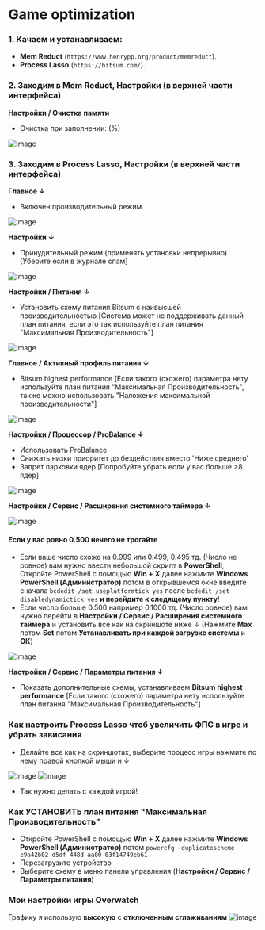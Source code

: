 # Game optimization
### 1. Качаем и устанавливаем:

- **Mem Reduct** (`https://www.henrypp.org/product/memreduct`).
- **Process Lasso** (`https://bitsum.com/`).
### 2. Заходим в Mem Reduct, Настройки (в верхней части интерфейса)

**Настройки / Очистка памяти**
- Очистка при заполнении: (%)

![image](https://github.com/makarasty/Games-optimization/assets/71918286/91ad853e-f67c-450c-b034-1a25e2157531)

### 3. Заходим в Process Lasso, Настройки (в верхней части интерфейса)

**Главное ↓**
- Включен производительный режим 

![image](https://github.com/makarasty/Games-optimization/assets/71918286/99ebf453-e01a-498f-9995-768d33493d53)

**Настройки ↓**
- Принудительный режим (применять установки непрерывно) [Уберите если в журнале спам]

![image](https://github.com/makarasty/Games-optimization/assets/71918286/12c1db23-6f61-4efb-8a86-70a2489cc361)

**Настройки / Питания ↓**
- Установить схему питания Bitsum с наивысшей производительностью [Система может не поддерживать данный план питания, если это так используйте план питания "Максимальная Производительность"]

![image](https://github.com/makarasty/Games-optimization/assets/71918286/a1caae70-1cc5-4f72-8285-7a60700836a1)

**Главное / Активный профиль питания ↓**
- Bitsum highest performance [Если такого (схожего) параметра нету используйте план питания "Максимальная Производительность", также можно использовать "Наложения максимальной производительности"]

![image](https://github.com/makarasty/Games-optimization/assets/71918286/e4b1e7c1-1aea-479b-8f7d-4659e97edf50)

**Настройки / Процессор / ProBalance ↓**
- Использовать ProBalance
- Снижать низки приоритет до бездействия вместо 'Ниже среднего'
- Запрет парковки ядер [Попробуйте убрать если у вас больше >8 ядер]

![image](https://github.com/makarasty/Games-optimization/assets/71918286/d8072898-63db-41ef-9d17-8a512d36c617)

**Настройки / Сервис / Расширения системного таймера ↓**

![image](https://github.com/makarasty/Games-optimization/assets/71918286/3d128336-20ab-4803-9c33-6a53a7c9f42c)
#### Если у вас ровно **0.500** нечего не трогайте
- Eсли ваше число схоже на 0.999 или 0.499, 0.495 тд. (Число не ровное) вам нужно ввести небольшой скрипт в **PowerShell**, Откройте PowerShell с помощью **Win + X** далее нажмите **Windows PowerShell (Администратор)** потом в открывшемся окне введите сначала ```bcdedit /set useplatformtick yes``` после ```bcdedit /set disabledynamictick yes``` **и перейдите к следящему пункту**!
- Если число больше 0.500 например 0.1000 тд. (Число ровное) вам нужно перейти в **Настройки / Сервис / Расширения системного таймера** и установить все как на скриншоте ниже ↓ (Нажмите **Max** потом **Set** потом **Устанавливать при каждой загрузке системы** и **ОК**)

![image](https://github.com/makarasty/Games-optimization/assets/71918286/a8d4a361-8604-4fb8-873b-d8ca4b8f3920)

**Настройки / Сервис / Параметры питания ↓**
- Показать дополнительные схемы, устанавливаем **Bitsum highest performance** [Если такого (схожего) параметра нету используйте план питания "Максимальная Производительность"]

### Как настроить Process Lasso чтоб увеличить ФПС в игре и убрать зависания
- Делайте все как на скриншотах, выберите процесс игры нажмите по нему правой кнопкой мыши и ↓

![image](https://github.com/makarasty/Games-optimization/assets/71918286/27777271-d2b7-4e41-839c-3b4f9f67b266)
![image](https://github.com/makarasty/Games-optimization/assets/71918286/f5f16551-6807-402d-9349-97bd2ad1dd6c)

- Так нужно делать с каждой игрой!

### Как УСТАНОВИТЬ план питания "Максимальная Производительность"
- Откройте PowerShell с помощью **Win + X** далее нажмите **Windows PowerShell (Администратор)** потом ```powercfg -duplicatescheme e9a42b02-d5df-448d-aa00-03f14749eb61```
- Перезагрузите устройство
- Выберите схему в меню панели управления (**Настройки / Сервис / Параметры питания**)

### Мои настройки игры Overwatch
Графику я использую **высокую** с **отключенным сглаживаниям**
![image](https://github.com/makarasty/Games-optimization/assets/71918286/b8414986-615d-4b1d-8f8a-fcb654f98683)
